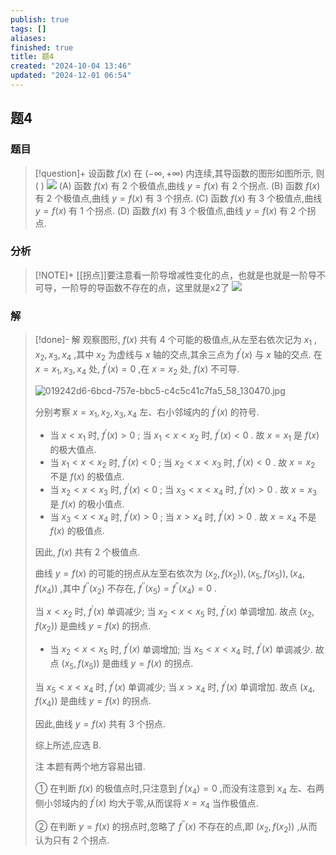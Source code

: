 ```yaml
---
publish: true
tags: []
aliases: 
finished: true
title: 题4
created: "2024-10-04 13:46"
updated: "2024-12-01 06:54"
---
```

## 题4
### 题目
> [!question]+
> 设函数 $f( x)$ 在 $( {-\infty , + \infty })$ 内连续,其导函数的图形如图所示, 则( )
> ![](https://img.hwenyi.tech/202409302017942.webp)
> (A) 函数 $f( x)$ 有 2 个极值点,曲线 $y = f( x)$ 有 2 个拐点.
> (B) 函数 $f( x)$ 有 2 个极值点,曲线 $y = f( x)$ 有 3 个拐点.
> (C) 函数 $f( x)$ 有 3 个极值点,曲线 $y = f( x)$ 有 1 个拐点.
> (D) 函数 $f( x)$ 有 3 个极值点,曲线 $y = f( x)$ 有 2 个拐点.
### 分析
> [!NOTE]+
> [[拐点]]要注意看一阶导增减性变化的点，也就是也就是一阶导不可导，一阶导的导函数不存在的点，这里就是x2了
> ![](https://img.hwenyi.tech/202411291615383.webp)
### 解
> [!done]-
> 解 观察图形, $f( x)$ 共有 4 个可能的极值点,从左至右依次记为 ${x}_{1}$ , ${x}_{2},{x}_{3},{x}_{4}$ ,其中 ${x}_{2}$ 为虚线与 $x$ 轴的交点,其余三点为 ${f}^{\prime }( x)$ 与 $x$ 轴的交点. 在 $x = {x}_{1},{x}_{3},{x}_{4}$ 处, ${f}^{\prime }( x) = 0$ ,在 $x = {x}_{2}$ 处, $f( x)$ 不可导.
> 
> ![019242d6-6bcd-757e-bbc5-c4c5c41c7fa5_58_130470.jpg](https://img.hwenyi.tech/202409302017944.webp)
> 
> 分别考察 $x = {x}_{1},{x}_{2},{x}_{3},{x}_{4}$ 左、右小邻域内的 ${f}^{\prime }( x)$ 的符号.
> 
> - 当 $x < {x}_{1}$ 时, ${f}^{\prime }( x) > 0$ ; 当 ${x}_{1} < x < {x}_{2}$ 时, ${f}^{\prime }( x) < 0$ . 故 $x = {x}_{1}$ 是 $f( x)$ 的极大值点.
> - 当 ${x}_{1} < x < {x}_{2}$ 时, ${f}^{\prime }( x) < 0$ ; 当 ${x}_{2} < x < {x}_{3}$ 时, ${f}^{\prime }( x) < 0$ . 故 $x = {x}_{2}$ 不是 $f( x)$ 的极值点.
> - 当 ${x}_{2} < x < {x}_{3}$ 时, ${f}^{\prime }( x) < 0$ ; 当 ${x}_{3} < x < {x}_{4}$ 时, ${f}^{\prime }( x) > 0$ . 故 $x = {x}_{3}$ 是 $f( x)$ 的极小值点.
> - 当 ${x}_{3} < x < {x}_{4}$ 时, ${f}^{\prime }( x) > 0$ ; 当 $x > {x}_{4}$ 时, ${f}^{\prime }( x) > 0$ . 故 $x = {x}_{4}$ 不是 $f( x)$ 的极值点.
> 
> 因此, $f( x)$ 共有 2 个极值点.
> 
> 曲线 $y = f( x)$ 的可能的拐点从左至右依次为 $( {{x}_{2}, f( {x}_{2}) }) ,( {{x}_{5}, f( {x}_{5}) }) ,( {{x}_{4}, f( {x}_{4}) })$ ,其中 ${f}^{\prime \prime }( {x}_{2})$ 不存在, ${f}^{\prime \prime }( {x}_{5}) = {f}^{\prime \prime }( {x}_{4}) = 0$ .
> 
> 当 $x < {x}_{2}$ 时, ${f}^{\prime }( x)$ 单调减少; 当 ${x}_{2} < x < {x}_{5}$ 时, ${f}^{\prime }( x)$ 单调增加. 故点 $( {{x}_{2}, f( {x}_{2}) })$ 是曲线 $y = f( x)$ 的拐点.
> 
> - 当 ${x}_{2} < x < {x}_{5}$ 时, ${f}^{\prime }( x)$ 单调增加; 当 ${x}_{5} < x < {x}_{4}$ 时, ${f}^{\prime }( x)$ 单调减少. 故点 $( {{x}_{5}, f( {x}_{5}) })$ 是曲线 $y = f( x)$ 的拐点.
> 
> 当 ${x}_{5} < x < {x}_{4}$ 时, ${f}^{\prime }( x)$ 单调减少; 当 $x > {x}_{4}$ 时, ${f}^{\prime }( x)$ 单调增加. 故点 $( {{x}_{4}, f( {x}_{4}) })$ 是曲线 $y = f( x)$ 的拐点.
> 
> 因此,曲线 $y = f( x)$ 共有 3 个拐点.
> 
> 综上所述,应选 B.
> 
> 注 本题有两个地方容易出错.
> 
> ① 在判断 $f( x)$ 的极值点时,只注意到 ${f}^{\prime }( {x}_{4}) = 0$ ,而没有注意到 ${x}_{4}$ 左、右两侧小邻域内的 ${f}^{\prime }( x)$ 均大于零,从而误将 $x = {x}_{4}$ 当作极值点.
> 
> ② 在判断 $y = f( x)$ 的拐点时,忽略了 ${f}^{\prime \prime }( x)$ 不存在的点,即 $( {{x}_{2}, f( {x}_{2}) })$ ,从而认为只有 2 个拐点.